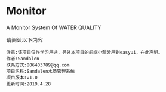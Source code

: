 # Monitor
A Monitor System Of WATER QUALITY

请阅读以下内容

    注意:该项目仅作学习用途，另外本项目的前端小部分用到easyui，在此声明。
    作者:Sandalen
    联系方式:806403789@qq.com
    项目名称:Sandalen水质管理系统
    项目版本:v1.0
    更新时间:2019.4.28

